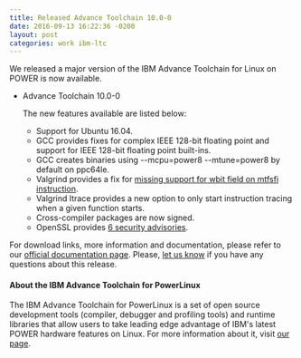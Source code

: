 ```yaml
---
title: Released Advance Toolchain 10.0-0
date: 2016-09-13 16:22:36 -0200
layout: post
categories: work ibm-ltc
---
```

We released a major version of the IBM Advance Toolchain for Linux on POWER is now available.<!--more-->

- Advance Toolchain 10.0-0

  The new features available are listed below:

  - Support for Ubuntu 16.04.
  - GCC provides fixes for complex IEEE 128-bit floating point and support for IEEE 128-bit floating point built-ins.
  - GCC creates binaries using --mcpu=power8 --mtune=power8 by default on ppc64le.
  - Valgrind provides a fix for [missing support for wbit field on mtfsfi instruction](https://bugs.kde.org/show_bug.cgi?id=362894).
  - Valgrind Itrace provides a new option to only start instruction tracing when a given function starts.
  - Cross-compiler packages are now signed.
  - OpenSSL provides [6 security advisories](https://www.openssl.org/news/secadv/20160503.txt).

For download links, more information and documentation, please refer to our [official documentation page](http://ibm.co/AdvanceToolchain). Please, [let us know](https://www.ibm.com/developerworks/community/groups/service/html/communityview?communityUuid=fe313521-2e95-46f2-817d-44a4f27eba32#fullpageWidgetId%3DW72c1fc20d34a_4a14_8dec_82de60002bab&forumsPg=null&topicsPg=null) if you have any questions about this release.

#### About the IBM Advance Toolchain for PowerLinux

The IBM Advance Toolchain for PowerLinux is a set of open source development tools (compiler, debugger and profiling tools) and runtime libraries that allow users to take leading edge advantage of IBM's latest POWER hardware features on Linux.
For more information about it, visit [our page](http://ibm.co/AdvanceToolchain).